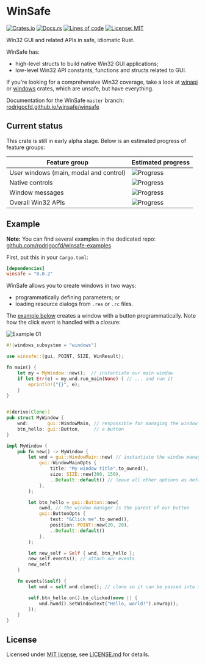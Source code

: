 # WinSafe

[![Crates.io](https://img.shields.io/crates/v/winsafe.svg)](https://crates.io/crates/winsafe)
[![Docs.rs](https://docs.rs/winsafe/badge.svg)](https://docs.rs/winsafe)
[![Lines of code](https://tokei.rs/b1/github/rodrigocfd/winsafe)](https://github.com/rodrigocfd/winsafe)
[![License: MIT](https://img.shields.io/badge/License-MIT-yellow.svg)](https://opensource.org/licenses/MIT)

Win32 GUI and related APIs in safe, idiomatic Rust.

WinSafe has:

* high-level structs to build native Win32 GUI applications;
* low-level Win32 API constants, functions and structs related to GUI.

If you're looking for a comprehensive Win32 coverage, take a look at [winapi](https://crates.io/crates/winapi) or [windows](https://crates.io/crates/windows) crates, which are unsafe, but have everything.

Documentation for the WinSafe `master` branch: [rodrigocfd.github.io/winsafe/winsafe](https://rodrigocfd.github.io/winsafe/winsafe/)

## Current status

This crate is still in early alpha stage. Below is an estimated progress of feature groups:

| Feature group | Estimated progress |
| - | - |
| User windows (main, modal and control) | ![Progress](https://progress-bar.dev/100/) |
| Native controls | ![Progress](https://progress-bar.dev/65/) |
| Window messages | ![Progress](https://progress-bar.dev/50/) |
| Overall Win32 APIs | ![Progress](https://progress-bar.dev/25/) | |

## Example

**Note:** You can find several examples in the dedicated repo: [github.com/rodrigocfd/winsafe-examples](https://github.com/rodrigocfd/winsafe-examples)

First, put this in your `Cargo.toml`:

```toml
[dependencies]
winsafe = "0.0.2"
```

WinSafe allows you to create windows in two ways:

* programmatically defining parameters; or
* loading resource dialogs from `.res` or `.rc` files.

The [example below](https://github.com/rodrigocfd/winsafe-examples/tree/master/01_button_click/) creates a window  with a button programmatically. Note how the click event is handled with a closure:

![Example 01](https://raw.githubusercontent.com/rodrigocfd/winsafe-examples/master/01_button_click/screen.gif)

```rust
#![windows_subsystem = "windows"]

use winsafe::{gui, POINT, SIZE, WinResult};

fn main() {
    let my = MyWindow::new();  // instantiate our main window
    if let Err(e) = my.wnd.run_main(None) { // ... and run it
        eprintln!("{}", e);
    }
}


#[derive(Clone)]
pub struct MyWindow {
    wnd:       gui::WindowMain, // responsible for managing the window
    btn_hello: gui::Button,     // a button
}

impl MyWindow {
    pub fn new() -> MyWindow {
        let wnd = gui::WindowMain::new( // instantiate the window manager
            gui::WindowMainOpts {
                title: "My window title".to_owned(),
                size: SIZE::new(300, 150),
                ..Default::default() // leave all other options as default
            },
        );

        let btn_hello = gui::Button::new(
            &wnd, // the window manager is the parent of our button
            gui::ButtonOpts {
                text: "&Click me".to_owned(),
                position: POINT::new(20, 20),
                ..Default::default()
            },
        );

        let new_self = Self { wnd, btn_hello };
        new_self.events(); // attach our events
        new_self
    }

    fn events(&self) {
        let wnd = self.wnd.clone(); // clone so it can be passed into the closure

        self.btn_hello.on().bn_clicked(move || {
            wnd.hwnd().SetWindowText("Hello, world!").unwrap();
        });
    }
}
```

## License

Licensed under [MIT license](https://opensource.org/licenses/MIT), see [LICENSE.md](LICENSE.md) for details.
